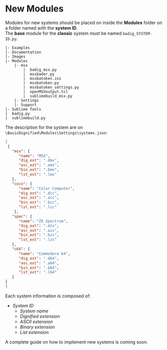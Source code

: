 # New Modules    Modules for new systems should be placed on inside the **Modules** folder on a folder named with the **system ID**.  The **base** module for the **classic** system must be named `badig_SYSTEM-ID.py`.    ```  |- Examples  |- Documentation  |- Images  |- Modules      |- msx          |  badig_msx.py          |  msxbader.py          |  msxbatoken.ini          |  msxbatoken.py          |  msxbatoken_settings.py          |  openMSXoutput.tcl          |  sublimebuild_msx.py      |- Settings      |- Support  |- Sublime Tools  |  badig.py  |  sublimebuild.py  ```    The description for the system are on `\BasicDignified\Modules\Settings\systems.json`:  ```json  [   {     "msx": {        "name": "MSX",        "dig_ext": ".dmx",        "asc_ext": ".amx",        "bin_ext": ".bmx",        "lst_ext": ".lmx"     },     "coco": {        "name": "Color Computer",        "dig_ext": ".dcc",        "asc_ext": ".acc",        "bin_ext": ".bcc",        "lst_ext": ".lcc"      },     "spec": {        "name": "ZX Spectrum",        "dig_ext": ".dzs",        "asc_ext": ".azs",        "bin_ext": ".bzs",        "lst_ext": ".lzs"     },     "c64": {        "name": "Commodore 64",        "dig_ext": ".d64",        "asc_ext": ".a64",        "bin_ext": ".b64",        "lst_ext": ".l64"     }  }  ]  ```  Each system information is composed of:  - *System ID*    - *System name*    - *Dignified extension*    - *ASCII extension*    - *Binary extension*    - *List extension*    A complete guide on how to implement new systems is coming soon.  